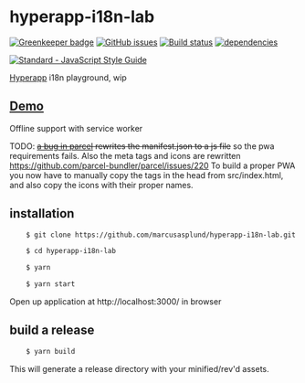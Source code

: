 # hyperapp-i18n-lab

[![Greenkeeper badge](https://badges.greenkeeper.io/marcusasplund/hyperapp-i18n-lab.svg)](https://greenkeeper.io/)
[![GitHub issues](https://img.shields.io/github/issues/marcusasplund/hyperapp-i18n-lab.svg)](https://github.com/marcusasplund/hyperapp-i18n-lab/issues)
[![Build status](https://travis-ci.org/marcusasplund/hyperapp-i18n-lab.svg?branch=master)](https://travis-ci.org/marcusasplund/hyperapp-i18n-lab)
[![dependencies](https://david-dm.org/marcusasplund/hyperapp-i18n-lab.svg)](https://david-dm.org/marcusasplund/hyperapp-i18n-lab)

[![Standard - JavaScript Style Guide](https://cdn.rawgit.com/feross/standard/master/badge.svg)](https://github.com/feross/standard)

[Hyperapp](https://github.com/hyperapp/hyperapp) i18n playground, wip

## [Demo](https://pap.as/hyperapp/lang/)


Offline support with service worker

TODO: ~~[a bug in parcel](https://github.com/parcel-bundler/parcel/issues/235) rewrites the manifest.json to a js file~~ so the pwa requirements fails. Also the meta tags and icons are rewritten https://github.com/parcel-bundler/parcel/issues/220
To build a proper PWA you now have to manually copy the <meta> tags in the head from src/index.html, and also copy the icons with their proper names.

## installation

````bash
    $ git clone https://github.com/marcusasplund/hyperapp-i18n-lab.git

    $ cd hyperapp-i18n-lab

    $ yarn

    $ yarn start
````

Open up application at http://localhost:3000/ in browser

## build a release

````bash
    $ yarn build

````
This will generate a release directory with your minified/rev'd assets.
